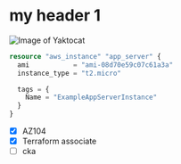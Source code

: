 # my header 1

![Image of Yaktocat](https://octodex.github.com/images/yaktocat.png)

``` terraform
resource "aws_instance" "app_server" {
  ami           = "ami-08d70e59c07c61a3a"
  instance_type = "t2.micro"

  tags = {
    Name = "ExampleAppServerInstance"
  }
}
```
- [x] AZ104
- [x] Terraform associate 
- [ ] cka
